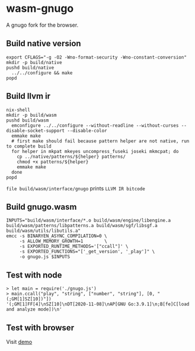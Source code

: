 # wasm-gnugo

A gnugo fork for the browser.

## Build native version

```
export CFLAGS="-g -O2 -Wno-format-security -Wno-constant-conversion"
mkdir -p build/native
pushd build/native
  ../../configure && make
popd
```

## Build llvm ir

```
nix-shell
mkdir -p build/wasm
pushd build/wasm
  emconfigure ../../configure --without-readline --without-curses --disable-socket-support --disable-color
  emmake make
  # first make should fail because pattern helper are not native, run to complete build
  for helper in mkpat mkeyes uncompress_fuseki joseki mkmcpat; do
    cp ../native/patterns/${helper} patterns/
    chmod +x patterns/${helper}
    emmake make
  done
popd
```

`file build/wasm/interface/gnugo` prints `LLVM IR bitcode`

## Build gnugo.wasm

```
INPUTS="build/wasm/interface/*.o build/wasm/engine/libengine.a build/wasm/patterns/libpatterns.a build/wasm/sgf/libsgf.a build/wasm/utils/libutils.a"
emcc -s BINARYEN_ASYNC_COMPILATION=0 \
     -s ALLOW_MEMORY_GROWTH=1        \
     -s EXPORTED_RUNTIME_METHODS='["ccall"]' \
     -s EXPORTED_FUNCTIONS="['_get_version', '_play']" \
     -o gnugo.js $INPUTS
```

## Test with node

```
> let main = require('./gnugo.js')
> main.ccall("play", "string", ["number", "string"], [0, "(;GM[1]SZ[10])"])
'(;GM[1]FF[4]\nSZ[10]\nDT[2020-11-08]\nAP[GNU Go:3.9.1]\n;B[fe]C[load and analyze mode])\n'
```

## Test with browser

Visit [demo](https://tristancacqueray.github.io/wasm-gnugo/)
